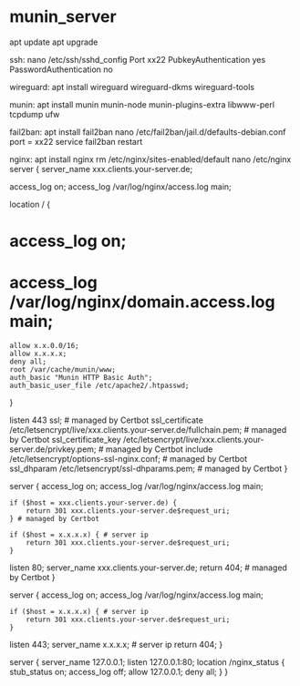 # munin_server

apt update
apt upgrade

ssh:
nano /etc/ssh/sshd_config 
Port xx22
PubkeyAuthentication yes
PasswordAuthentication no

wireguard:
apt install wireguard wireguard-dkms wireguard-tools

munin:
apt install munin munin-node munin-plugins-extra libwww-perl tcpdump ufw


fail2ban:
apt install fail2ban
nano /etc/fail2ban/jail.d/defaults-debian.conf
port = xx22
service fail2ban restart


nginx:
apt install nginx
rm /etc/nginx/sites-enabled/default 
nano /etc/nginx
server {
  server_name xxx.clients.your-server.de;
  
  access_log on;
  access_log /var/log/nginx/access.log main;
 
 location / {
#    access_log on;
#    access_log /var/log/nginx/domain.access.log main;
    allow x.x.0.0/16;
    allow x.x.x.x;
    deny all;
    root /var/cache/munin/www;
    auth_basic "Munin HTTP Basic Auth";
    auth_basic_user_file /etc/apache2/.htpasswd;
  }

  listen 443 ssl; # managed by Certbot
  ssl_certificate /etc/letsencrypt/live/xxx.clients.your-server.de/fullchain.pem; # managed by Certbot
  ssl_certificate_key /etc/letsencrypt/live/xxx.clients.your-server.de/privkey.pem; # managed by Certbot
  include /etc/letsencrypt/options-ssl-nginx.conf; # managed by Certbot
  ssl_dhparam /etc/letsencrypt/ssl-dhparams.pem; # managed by Certbot
}

server {
   access_log on;
   access_log /var/log/nginx/access.log main;

    if ($host = xxx.clients.your-server.de) {
        return 301 xxx.clients.your-server.de$request_uri;
    } # managed by Certbot

    if ($host = x.x.x.x) { # server ip
        return 301 xxx.clients.your-server.de$request_uri;
    }

  listen 80;
  server_name xxx.clients.your-server.de;
    return 404; # managed by Certbot
}

server {
  access_log on;
  access_log /var/log/nginx/access.log main;
  
    if ($host = x.x.x.x) { # server ip
        return 301 xxx.clients.your-server.de$request_uri;
    }

  listen 443;
  server_name x.x.x.x; # server ip
    return 404;
}

server {
  server_name 127.0.0.1;
  listen 127.0.0.1:80;
  location /nginx_status {
    stub_status on;
    access_log off;
    allow 127.0.0.1;
    deny all;
  }
}
